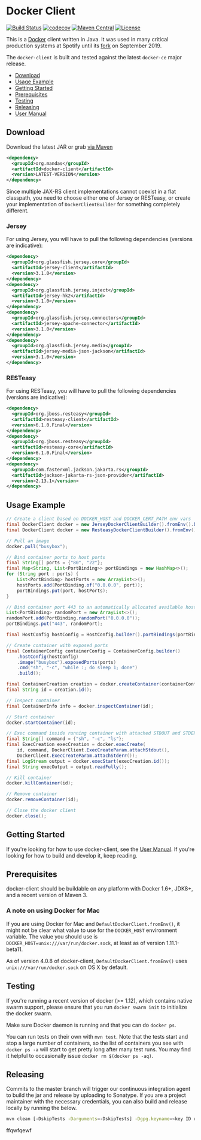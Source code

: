# Docker Client

[![Build Status](https://github.com/dmandalidis/docker-client/actions/workflows/ci.yml/badge.svg)](https://github.com/dmandalidis/docker-client/actions/workflows/ci.yml/badge.svg)
[![codecov](https://codecov.io/github/dmandalidis/docker-client/coverage.svg?branch=master)](https://codecov.io/github/dmandalidis/docker-client?branch=master)
[![Maven Central](https://img.shields.io/maven-central/v/org.mandas/docker-client.svg)](https://search.maven.org/#search%7Cga%7C1%7Cg%3A%22org.mandas%22%20docker-client)
[![License](https://img.shields.io/github/license/dmandalidis/docker-client.svg)](LICENSE)

This is a [Docker](https://github.com/docker/docker) client written in Java.
It was used in many critical production systems at Spotify until its 
[fork](https://github.com/dmandalidis/docker-client/blob/master/FORK.md) on September 2019.

The `docker-client` is built and tested against the latest `docker-ce` major release.

* [Download](#download)
* [Usage Example](#usage-example)
* [Getting Started](#getting-started)
* [Prerequisites](#prerequisites)
* [Testing](#testing)
* [Releasing](#releasing)
* [User Manual](https://github.com/dmandalidis/docker-client/blob/master/docs/user_manual.md)

## Download

Download the latest JAR or grab [via Maven][maven-search]

```xml
<dependency>
  <groupId>org.mandas</groupId>
  <artifactId>docker-client</artifactId>
  <version>LATEST-VERSION</version>
</dependency>
```

Since multiple JAX-RS client implementations cannot coexist in a flat classpath, 
you need to choose either one of Jersey or RESTeasy, or create your implementation
of `DockerClientBuilder` for something completely different. 

### Jersey

For using Jersey, you will have to pull the following dependencies (versions are indicative):

```xml
<dependency>
  <groupId>org.glassfish.jersey.core</groupId>
  <artifactId>jersey-client</artifactId>
  <version>3.1.0</version>
</dependency>
<dependency>
  <groupId>org.glassfish.jersey.inject</groupId>
  <artifactId>jersey-hk2</artifactId>
  <version>3.1.0</version>
</dependency>
<dependency>
  <groupId>org.glassfish.jersey.connectors</groupId>
  <artifactId>jersey-apache-connector</artifactId>
  <version>3.1.0</version>
</dependency>
<dependency>
  <groupId>org.glassfish.jersey.media</groupId>
  <artifactId>jersey-media-json-jackson</artifactId>
  <version>3.1.0</version>
</dependency>
```

### RESTeasy

For using RESTeasy, you will have to pull the following dependencies (versions are indicative):
```xml
<dependency>
  <groupId>org.jboss.resteasy</groupId>
  <artifactId>resteasy-client</artifactId>
  <version>6.1.0.Final</version>
</dependency>
<dependency>
  <groupId>org.jboss.resteasy</groupId>
  <artifactId>resteasy-core</artifactId>
  <version>6.1.0.Final</version>
</dependency>
<dependency>
  <groupId>com.fasterxml.jackson.jakarta.rs</groupId>
  <artifactId>jackson-jakarta-rs-json-provider</artifactId>
  <version>2.13.1</version>
</dependency>
```

## Usage Example

```java
// Create a client based on DOCKER_HOST and DOCKER_CERT_PATH env vars
final DockerClient docker = new JerseyDockerClientBuilder().fromEnv().build(); // For Jersey
final DockerClient docker = new ResteasyDockerClientBuilder().fromEnv().build(); // For RESTeasy

// Pull an image
docker.pull("busybox");

// Bind container ports to host ports
final String[] ports = {"80", "22"};
final Map<String, List<PortBinding>> portBindings = new HashMap<>();
for (String port : ports) {
    List<PortBinding> hostPorts = new ArrayList<>();
    hostPorts.add(PortBinding.of("0.0.0.0", port));
    portBindings.put(port, hostPorts);
}

// Bind container port 443 to an automatically allocated available host port.
List<PortBinding> randomPort = new ArrayList<>();
randomPort.add(PortBinding.randomPort("0.0.0.0"));
portBindings.put("443", randomPort);

final HostConfig hostConfig = HostConfig.builder().portBindings(portBindings).build();

// Create container with exposed ports
final ContainerConfig containerConfig = ContainerConfig.builder()
    .hostConfig(hostConfig)
    .image("busybox").exposedPorts(ports)
    .cmd("sh", "-c", "while :; do sleep 1; done")
    .build();

final ContainerCreation creation = docker.createContainer(containerConfig);
final String id = creation.id();

// Inspect container
final ContainerInfo info = docker.inspectContainer(id);

// Start container
docker.startContainer(id);

// Exec command inside running container with attached STDOUT and STDERR
final String[] command = {"sh", "-c", "ls"};
final ExecCreation execCreation = docker.execCreate(
    id, command, DockerClient.ExecCreateParam.attachStdout(),
    DockerClient.ExecCreateParam.attachStderr());
final LogStream output = docker.execStart(execCreation.id());
final String execOutput = output.readFully();

// Kill container
docker.killContainer(id);

// Remove container
docker.removeContainer(id);

// Close the docker client
docker.close();
```

## Getting Started

If you're looking for how to use docker-client, see the [User Manual][1].
If you're looking for how to build and develop it, keep reading.

## Prerequisites

docker-client should be buildable on any platform with Docker 1.6+, JDK8+, and a recent version of
Maven 3.

### A note on using Docker for Mac

If you are using Docker for Mac and `DefaultDockerClient.fromEnv()`, it might not be clear
what value to use for the `DOCKER_HOST` environment variable. The value you should use is
`DOCKER_HOST=unix:///var/run/docker.sock`, at least as of version 1.11.1-beta11.

As of version 4.0.8 of docker-client, `DefaultDockerClient.fromEnv()` uses
`unix:///var/run/docker.sock` on OS X by default.

## Testing

If you're running a recent version of docker (>= 1.12), which contains native swarm support, please
ensure that you run `docker swarm init` to initialize the docker swarm.

Make sure Docker daemon is running and that you can do `docker ps`.

You can run tests on their own with `mvn test`. Note that the tests start and stop a large number of
containers, so the list of containers you see with `docker ps -a` will start to get pretty long
after many test runs. You may find it helpful to occasionally issue `docker rm $(docker ps -aq)`.

## Releasing

Commits to the master branch will trigger our continuous integration agent to build the jar and
release by uploading to Sonatype. If you are a project maintainer with the necessary credentials,
you can also build and release locally by running the below.

```sh
mvn clean [-DskipTests -Darguments=-DskipTests] -Dgpg.keyname=<key ID used for signing artifacts> release:prepare release:perform
```

  [1]: docs/user_manual.md


[maven-search]: https://search.maven.org/#search%7Cga%7C1%7Cg%3A%22org.mandas%22%20docker-client
ffqwfqewf

